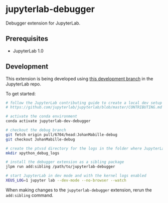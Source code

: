 # jupyterlab-debugger

Debugger extension for JupyterLab.

## Prerequisites

- JupyterLab 1.0

## Development

This extension is being developed using [this development branch](https://github.com/jupyterlab/jupyterlab/pull/6704) in the JupyterLab repo.

To get started:

```bash
# follow the JupyterLab contributing guide to create a local dev setup
# https://github.com/jupyterlab/jupyterlab/blob/master/CONTRIBUTING.md

# activate the conda environment
conda activate jupyterlab-dev-debugger

# checkout the debug branch
git fetch origin pull/6704/head:JohanMabille-debug
git checkout JohanMabille-debug

# create the ptvsd directory for the logs in the folder where JupyterLab is started
mkdir xpython_debug_logs

# install the debugger extension as a sibling package
jlpm run add:sibling /path/to/jupyterlab-debugger

# start JupyterLab in dev mode and with the kernel logs enabled
XEUS_LOG=1 jupyter lab --dev-mode --no-browser --watch
```

When making changes to the `jupyterlab-debugger` extension, rerun the `add:sibling` command.
